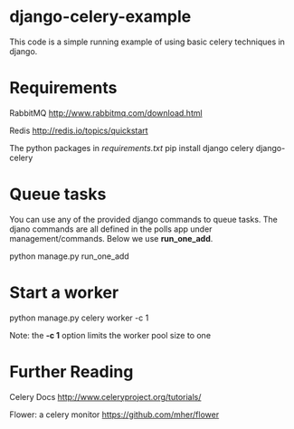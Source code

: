 django-celery-example
=====================

This code is a simple running example of using basic celery techniques in django. 

Requirements
============
RabbitMQ
http://www.rabbitmq.com/download.html

Redis
http://redis.io/topics/quickstart

The python packages in _requirements.txt_
  pip install django celery django-celery

Queue tasks
===========

You can use any of the provided django commands to queue tasks. The djano commands are all defined in the polls app under management/commands. Below we use __run\_one\_add__.

  python manage.py run\_one\_add


   
Start a worker
==============

   python manage.py celery worker -c 1
   
Note: the __-c 1__ option limits the worker pool size to one


Further Reading
===============

Celery Docs
http://www.celeryproject.org/tutorials/

Flower: a celery monitor
https://github.com/mher/flower
